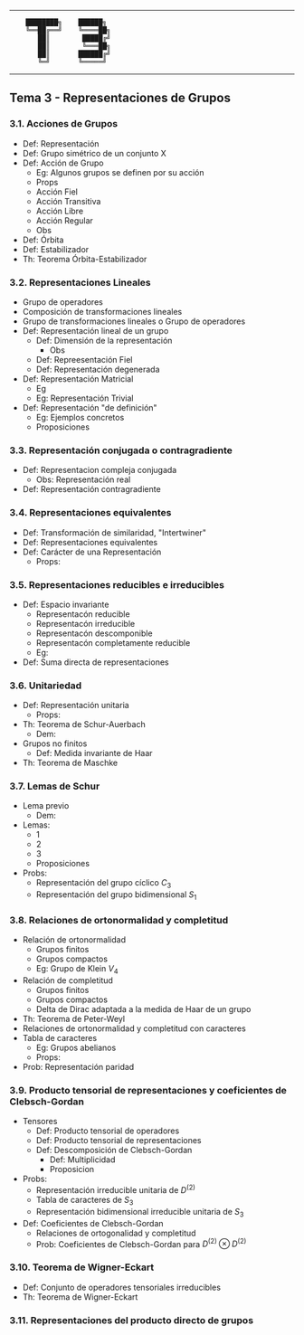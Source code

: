 
--------------------

        ████████╗    ██████╗
        ╚══██╔══╝    ╚════██╗
           ██║        █████╔╝
           ██║        ╚═══██╗
           ██║       ██████╔╝
           ╚═╝       ╚═════╝

--------------------


## Tema 3 - Representaciones de Grupos

### 3.1. Acciones de Grupos

- Def: Representación
- Def: Grupo simétrico de un conjunto X
- Def: Acción de Grupo
	- Eg: Algunos grupos se definen por su acción
	- Props
	- Acción Fiel
	- Acción Transitiva
	- Acción Libre
	- Acción Regular
	- Obs
- Def: Órbita
- Def: Estabilizador
- Th: Teorema Órbita-Estabilizador

### 3.2. Representaciones Lineales

- Grupo de operadores
- Composición de transformaciones lineales
- Grupo de transformaciones lineales o Grupo de operadores
- Def: Representación lineal de un grupo
	- Def: Dimensión de la representación
		- Obs
	- Def: Repreesentación Fiel
	- Def: Representación degenerada
- Def: Representación Matricial
	- Eg
	- Eg: Representación Trivial
- Def: Representación "de definición"
	- Eg: Ejemplos concretos
	- Proposiciones

### 3.3. Representación conjugada o contragradiente

- Def: Representacion compleja conjugada
	- Obs: Representación real
- Def: Representación contragradiente

### 3.4. Representaciones equivalentes

- Def: Transformación de similaridad, "Intertwiner"
- Def: Representaciones equivalentes
- Def: Carácter de una Representación
	- Props:

### 3.5. Representaciones reducibles e irreducibles

- Def: Espacio invariante
	- Representacón reducible
	- Representacón irreducible
	- Representacón descomponible
	- Representacón completamente reducible
	- Eg:
- Def: Suma directa de representaciones

### 3.6. Unitariedad

- Def: Representación unitaria
	- Props:
- Th: Teorema de Schur-Auerbach
	- Dem:
- Grupos no finitos
	- Def: Medida invariante de Haar
- Th: Teorema de Maschke

### 3.7. Lemas de Schur

- Lema previo
	- Dem:
- Lemas:
	- 1
	- 2
	- 3
	- Proposiciones
- Probs:
	- Representación del grupo cíclico $C_3$
	- Representación del grupo bidimensional $S_1$

### 3.8. Relaciones de ortonormalidad y completitud

- Relación de ortonormalidad
	- Grupos finitos
	- Grupos compactos
	- Eg: Grupo de Klein $V_4$
- Relación de completitud
	- Grupos finitos
	- Grupos compactos
	- Delta de Dirac adaptada a la medida de Haar de un grupo
- Th: Teorema de Peter-Weyl
- Relaciones de ortonormalidad y completitud con caracteres
- Tabla de caracteres
	- Eg: Grupos abelianos
	- Props:
- Prob: Representación paridad

### 3.9. Producto tensorial de representaciones y coeficientes de Clebsch-Gordan

- Tensores
	- Def: Producto tensorial de operadores
	- Def: Producto tensorial de representaciones
	- Def: Descomposición de Clebsch-Gordan
		- Def: Multiplicidad
		- Proposicion
- Probs:
	- Representación irreducible unitaria de $D^{(2)}$
	- Tabla de caracteres de $S_3$
	- Representación bidimensional irreducible unitaria de $S_3$
- Def: Coeficientes de Clebsch-Gordan
	- Relaciones de ortogonalidad y completitud
	- Prob: Coeficientes de Clebsch-Gordan para $D^{(2)} \otimes D^{(2)}$

### 3.10. Teorema de Wigner-Eckart

- Def: Conjunto de operadores tensoriales irreducibles
- Th: Teorema de Wigner-Eckart

### 3.11. Representaciones del producto directo de grupos
